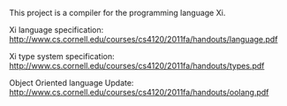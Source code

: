 This project is a compiler for the programming language Xi.

Xi language specification: http://www.cs.cornell.edu/courses/cs4120/2011fa/handouts/language.pdf

Xi type system specification: http://www.cs.cornell.edu/courses/cs4120/2011fa/handouts/types.pdf

Object Oriented language Update: http://www.cs.cornell.edu/courses/cs4120/2011fa/handouts/oolang.pdf
